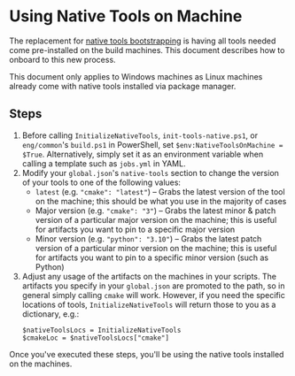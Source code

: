 # Using Native Tools on Machine

The replacement for [native tools bootstrapping](NativeToolsBootstrapping.md) is having all tools needed come pre-installed on
the build machines. This document describes how to onboard to this new process.

This document only applies to Windows machines as Linux machines already come with native tools installed via package manager.

## Steps

1.  Before calling `InitializeNativeTools`, `init-tools-native.ps1`, or `eng/common`'s `build.ps1` in PowerShell,
    set `$env:NativeToolsOnMachine = $True`. Alternatively, simply set it as an environment variable when calling
    a template such as `jobs.yml` in YAML.
2.  Modify your `global.json`'s `native-tools` section to change the version of your tools to one of the following values:
    - `latest` (e.g. `"cmake": "latest"`) &ndash; Grabs the latest version of the tool on the machine; this should be what you use in the majority of cases
    - Major version (e.g. `"cmake": "3"`) &ndash; Grabs the latest minor & patch version of a particular major version on the machine; this is useful for    artifacts you want to pin to a specific major version
    - Minor version (e.g. `"python": "3.10"`) &ndash; Grabs the latest patch version of a particular minor version on the machine; this is useful for artifacts you want to pin to a specific minor version (such as Python)
3.  Adjust any usage of the artifacts on the machines in your scripts. The artifacts you specify in your `global.json` are promoted to the path,
    so in general simply calling `cmake` will work. However, if you need the specific locations of tools, `InitializeNativeTools` will return those to
    you as a dictionary, e.g.:
    ```pwsh
    $nativeToolsLocs = InitializeNativeTools
    $cmakeLoc = $nativeToolsLocs["cmake"]
    ```

Once you've executed these steps, you'll be using the native tools installed on the machines.